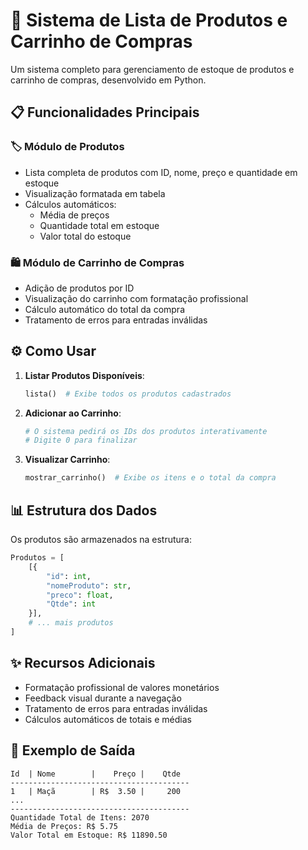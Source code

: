 # 🛒 Sistema de Lista de Produtos e Carrinho de Compras

Um sistema completo para gerenciamento de estoque de produtos e carrinho de compras, desenvolvido em Python.

## 📋 Funcionalidades Principais

### 🏷️ Módulo de Produtos
- Lista completa de produtos com ID, nome, preço e quantidade em estoque
- Visualização formatada em tabela
- Cálculos automáticos:
  - Média de preços
  - Quantidade total em estoque
  - Valor total do estoque

### 🛍️ Módulo de Carrinho de Compras
- Adição de produtos por ID
- Visualização do carrinho com formatação profissional
- Cálculo automático do total da compra
- Tratamento de erros para entradas inválidas

## ⚙️ Como Usar

1. **Listar Produtos Disponíveis**:
   ```python
   lista()  # Exibe todos os produtos cadastrados
   ```

2. **Adicionar ao Carrinho**:
   ```python
   # O sistema pedirá os IDs dos produtos interativamente
   # Digite 0 para finalizar
   ```

3. **Visualizar Carrinho**:
   ```python
   mostrar_carrinho()  # Exibe os itens e o total da compra
   ```

## 📊 Estrutura dos Dados

Os produtos são armazenados na estrutura:
```python
Produtos = [
    [{
        "id": int,
        "nomeProduto": str,
        "preco": float,
        "Qtde": int
    }],
    # ... mais produtos
]
```

## ✨ Recursos Adicionais

- Formatação profissional de valores monetários
- Feedback visual durante a navegação
- Tratamento de erros para entradas inválidas
- Cálculos automáticos de totais e médias

## 📝 Exemplo de Saída

```
Id  | Nome        |    Preço |    Qtde
----------------------------------------
1   | Maçã        | R$  3.50 |     200
...
----------------------------------------
Quantidade Total de Itens: 2070
Média de Preços: R$ 5.75
Valor Total em Estoque: R$ 11890.50
```


